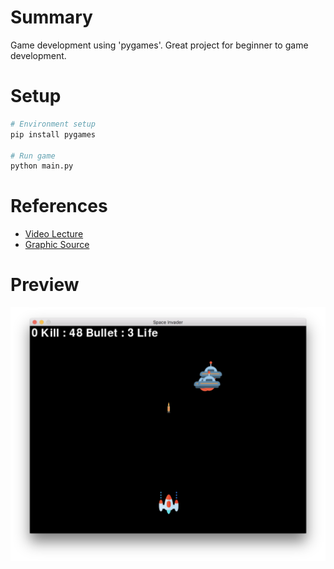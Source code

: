 # Summary
Game development using 'pygames'.
Great project for beginner to game development.

# Setup
```bash
# Environment setup
pip install pygames

# Run game
python main.py
```

# References
* [Video Lecture](https://www.youtube.com/watch?v=FfWpgLFMI7w)
* [Graphic Source](https://www.flaticon.com/)

# Preview
![](example/screenshot.png)